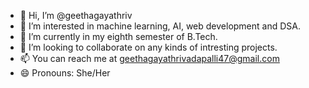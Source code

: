- 👋 Hi, I’m @geethagayathriv
- 👀 I’m interested in machine learning, AI, web development and DSA.
- 🌱 I’m currently in my eighth semester of B.Tech.
- 💞️ I’m looking to collaborate on any kinds of intresting projects.
- 📫 You can reach me at geethagayathrivadapalli47@gmail.com
- 😄 Pronouns: She/Her

<!---
geethagayathriv/geethagayathriv is a ✨ special ✨ repository because its `README.md` (this file) appears on your GitHub profile.
You can click the Preview link to take a look at your changes.
--->
